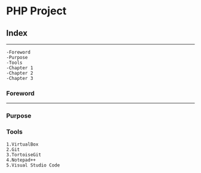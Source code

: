 # PHP Project

## Index
---
    -Foreword
    -Purpose
    -Tools
    -Chapter 1
    -Chapter 2
    -Chapter 3


### Foreword
***
### Purpose

### Tools
    1.VirtualBox
    2.Git
    3.TortoiseGit
    4.Notepad++
    5.Visual Studio Code